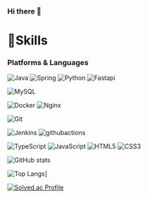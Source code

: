### Hi there 👋

# 💪Skills
### Platforms & Languages
![Java](https://img.shields.io/badge/Java-007396.svg?&style=for-the-badge&logo=Java&logoColor=white)
![Spring](https://img.shields.io/badge/Spring-6DB33F.svg?&style=for-the-badge&logo=Spring&logoColor=white)
![Python](https://img.shields.io/badge/Python-3776AB.svg?&style=for-the-badge&logo=Python&logoColor=white)
![Fastapi](https://img.shields.io/badge/fastapi-009688.svg?&style=for-the-badge&logo=fastapi&logoColor=white)

![MySQL](https://img.shields.io/badge/MySQL-4479A1.svg?&style=for-the-badge&logo=MySQL&logoColor=white)

![Docker](https://img.shields.io/badge/Docker-2496ED.svg?&style=for-the-badge&logo=Docker&logoColor=white)
![Nginx](https://img.shields.io/badge/Nginx-009639.svg?&style=for-the-badge&logo=Nginx&logoColor=white)

![Git](https://img.shields.io/badge/Git-F05032.svg?&style=for-the-badge&logo=Git&logoColor=white)

![Jenkins](https://img.shields.io/badge/Jenkins-D24939.svg?&style=for-the-badge&logo=Jenkins&logoColor=white)
![githubactions](https://img.shields.io/badge/githubactions-2088FF.svg?&style=for-the-badge&logo=githubactions&logoColor=white)

![TypeScript](https://img.shields.io/badge/TypeScript-3178C6.svg?&style=for-the-badge&logo=TypeScript&logoColor=white)
![JavaScript](https://img.shields.io/badge/JavaScript-F7DF1E.svg?&style=for-the-badge&logo=JavaScript&logoColor=white)
![HTML5](https://img.shields.io/badge/HTML5-E34F26.svg?&style=for-the-badge&logo=HTML5&logoColor=white)
![CSS3](https://img.shields.io/badge/CSS3-1572B6.svg?&style=for-the-badge&logo=CSS3&logoColor=white)



![GitHub stats](https://github-readme-stats.vercel.app/api?username=wjh2012&show_icons=true&theme=radical)

![Top Langs](https://github-readme-stats.vercel.app/api/top-langs/?username=wjh2012)]

[![Solved.ac Profile](http://mazassumnida.wtf/api/v2/generate_badge?boj=wjh2012)](https://solved.ac/wjh2012/)
